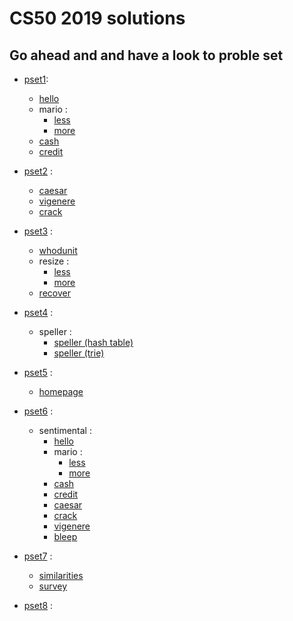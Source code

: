 # CS50 2019 solutions 

## Go ahead and and have a look to proble set

* [pset1](https://docs.cs50.net/2019/x/psets/1/index.html):
  * [hello](https://lab.cs50.io/cs50/labs/2019/x/hello/)
  * mario :
    * [less](https://lab.cs50.io/cs50/labs/2019/x/mario/less/)
    * [more](https://lab.cs50.io/cs50/labs/2019/x/mario/more/)
  * [cash](https://lab.cs50.io/cs50/labs/2019/x/cash)
  * [credit](https://lab.cs50.io/cs50/labs/2019/x/credit)
* [pset2](https://docs.cs50.net/2019/x/psets/2/index.html) :
  * [caesar](https://lab.cs50.io/cs50/labs/2019/x/caesar)
  * [vigenere](https://lab.cs50.io/cs50/labs/2019/x/vigenere)
  * [crack](https://lab.cs50.io/cs50/labs/2019/x/crack)

* [pset3](https://docs.cs50.net/2019/x/psets/3/index.html) :
  * [whodunit](https://lab.cs50.io/cs50/labs/2019/x/whodunit)
  * resize :
    * [less](https://docs.cs50.net/2019/x/psets/3/resize/less/resize.html)
    * [more](https://docs.cs50.net/2019/x/psets/3/resize/more/resize.html)
  * [recover](https://docs.cs50.net/2019/x/psets/3/recover/recover.html)
* [pset4](https://docs.cs50.net/2019/x/psets/4/index.html) :
  * speller :
    * [speller (hash table)](https://docs.cs50.net/2019/x/psets/4/speller/hashtable/speller.html)
    * [speller (trie)](https://docs.cs50.net/2019/x/psets/4/speller/trie/speller.html)
* [pset5](https://docs.cs50.net/2019/x/psets/5/index.html) :
  * [homepage](https://docs.cs50.net/2019/x/psets/5/homepage/homepage.html)
* [pset6](https://docs.cs50.net/2019/x/psets/6/index.html) :
  * sentimental :
    * [hello](https://docs.cs50.net/2019/x/psets/6/sentimental/hello/hello.html)
    * mario :
      * [less](https://docs.cs50.net/2019/x/psets/6/sentimental/mario/less/mario.html)
      * [more](https://docs.cs50.net/2019/x/psets/6/sentimental/mario/more/mario.html)
    * [cash](https://docs.cs50.net/2019/x/psets/6/sentimental/cash/cash.html)
    * [credit](https://docs.cs50.net/2019/x/psets/6/sentimental/credit/credit.html)
    * [caesar](https://docs.cs50.net/2019/x/psets/6/sentimental/caesar/caesar.html)
    * [crack](https://docs.cs50.net/2019/x/psets/6/sentimental/crack/crack.html)
    * [vigenere](https://docs.cs50.net/2019/x/psets/6/sentimental/vigenere/vigenere.html)
    * [bleep](https://docs.cs50.net/2019/x/psets/6/bleep/bleep.html)
    
* [pset7](https://docs.cs50.net/2019/x/psets/7/index.html) :
  * [similarities](https://docs.cs50.net/2019/x/psets/7/similarities/similarities.html)
  * [survey](https://docs.cs50.net/2019/x/psets/7/survey/survey.html)
* [pset8](https://docs.cs50.net/2019/x/psets/8/index.html) :
